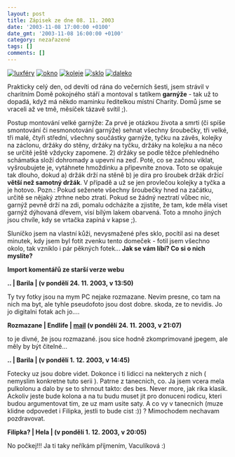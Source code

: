 ```yaml
---
layout: post
title: Zápisek ze dne 08. 11. 2003
date: '2003-11-08 17:00:00 +0100'
date_gmt: '2003-11-08 16:00:00 +0100'
category: nezařazené
tags: []
comments: []
---
```

<div >  <a href="%base_url%/assets/old-images/luxfery.jpg"><img alt="luxféry" src="%base_url%/assets/old-images/luxfery.jpg"></a>  <a href="%base_url%/assets/old-images/okno.jpg"><img alt="okno" src="%base_url%/assets/old-images/okno.jpg"></a>  <a href="%base_url%/assets/old-images/koleje.jpg"><img alt="koleje" src="%base_url%/assets/old-images/koleje.jpg"></a>  <a href="%base_url%/assets/old-images/sklo.jpg"><img alt="sklo" src="%base_url%/assets/old-images/sklo.jpg"></a>  <a href="%base_url%/assets/old-images/na_moste.jpg"><img alt="daleko" src="%base_url%/assets/old-images/na_moste.jpg"></a>  </div>
<p>Prakticky celý den, od devíti od rána do večerních šesti, jsem strávil v charitním  Domě pokojného stáří a montoval s tatíkem <strong>garnýže</strong> - tak už to dopadá, když má někdo  maminku ředitelkou místní Charity. Domů jsme se vraceli až ve tmě, měsíček tázavě svítil ;).
<p>Postup montování velké garnýže: Za prvé je otázkou života a smrti (či spíše smontování  či nesmonotování garnýže) sehnat všechny šroubečky, tři velké,  tři malé, čtyři střední, všechny součástky garnýže, tyčku na závěs, kolejky na záclonu,  držáky do stěny, držáky na tyčku, držáky na kolejku a na něco se určitě ještě vždycky zapomene.  2) držáky se podle těžce přehledného schámatka složí dohromady a upevní na zeď.  Poté, co se začnou viklat, vyšroubujete je, vytáhnete  hmoždinku a připevníte znova. Toto se opakuje tak dlouho, dokud a) držák drží na stěně b) je díra  pro šroubek držák držící <strong>větší než samotný držák</strong>. V případě a už se jen provlečou kolejky a tyčka a je hotovo.  Pozn.: Pokud seženete všechny šroubečky hned na začátku, určitě se nějaký ztrhne nebo ztratí.  Pokud se žádný neztratí vůbec nic, garnýž pevně drží na zdi, pomalu odcházíte a zjistíte,  že tam, kde měla viset garnýž dýhovaná dřevem, visí bílým lakem obarvená. Toto a mnoho jiných jsou chvíle,  kdy se vrtačka zapíná v kapse ;).</p>
<p>Sluníčko jsem na vlastní kůži,  nevysmažené přes sklo, pocítil asi na deset minutek, kdy jsem byl fotit zvenku tento  domeček - fotil jsem všechno okolo, tak vzniklo i pár pěkných fotek... <strong>Jak se vám líbí?  Co si o nich myslíte?</strong></p>
<div class="import-komentaru">
<p><strong>Import komentářů ze starší verze webu</strong></p>
<div class="comment">
<p style="font-weight:bold"><span class="compredmet">..</span> | <span class="comname">Barila</span> | (v&nbsp;pondělí&nbsp;24.&nbsp;11.&nbsp;2003,&nbsp;v&nbsp;13:50)</p>
<p>Ty tvy fotky jsou na mym PC nejake rozmazane. Nevim presne, co tam na nich ma byt, ale tyhle pseudofoto jsou dost dobre. skoda, ze to nevidis. Jo jo digitalni fotak ach jo.... </p>
</div>
<div class="comment">
<p style="font-weight:bold"><span class="compredmet">Rozmazane</span> | <span class="comname">Endlife</span> |  <a href="mailto:jan.martinek@post.cz">mail</a> (v&nbsp;pondělí&nbsp;24.&nbsp;11.&nbsp;2003,&nbsp;v&nbsp;21:07)</p>
<p>to je divné, že jsou rozmazané. jsou sice hodně zkomprimované jpegem, ale měly by být čitelné... </p>
</div>
<div class="comment">
<p style="font-weight:bold"><span class="compredmet">..</span> | <span class="comname">Barila</span> | (v&nbsp;pondělí&nbsp;1.&nbsp;12.&nbsp;2003,&nbsp;v&nbsp;14:45)</p>
<p>Fotecky uz jsou dobre videt. Dokonce i ti lidicci na nekterych z nich ( nemyslim konkretne tuto serii ). Patrne z tanecnich, co. Ja jsem vcera mela pulkolonu a dalo by se to shrnout takto: des bes. Never more, jak rika klasik. Ackoliv jeste bude kolona a na tu budu muset jit pro donuceni rodicu, kteri budou argumentovat tim, ze uz mam usite saty. A co vy v tanecnich (muze klidne odpovedet i Filipka, jestli to bude cist :)) ? Mimochodem nechavam pozdravovat. </p>
</div>
<div class="comment">
<p style="font-weight:bold"><span class="compredmet">Filipka?</span> | <span class="comname">Hela</span> | (v&nbsp;pondělí&nbsp;1.&nbsp;12.&nbsp;2003,&nbsp;v&nbsp;20:05)</p>
<p>No počkej!!! Ja ti taky neříkám příjmením, Vaculíková :) </p>
</div>
</div>
